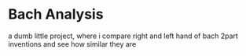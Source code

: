 # Bach Analysis
a dumb little project, where i compare right and left hand of bach 2part inventions and see how similar they are

